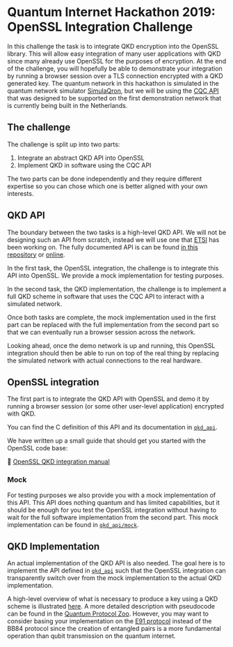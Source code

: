 # Quantum Internet Hackathon 2019: OpenSSL Integration Challenge

In this challenge the task is to integrate QKD encryption into the OpenSSL
library. This will allow easy integration of many user applications with QKD
since many already use OpenSSL for the purposes of encryption. At the end of
the challenge, you will hopefully be able to demonstrate your integration by
running a browser session over a TLS connection encrypted with a QKD generated
key. The quantum network in this hackathon is simulated in the quantum network
simulator [SimulaQron](https://github.com/SoftwareQuTech/SimulaQron), but we
will be using the [CQC
API](https://softwarequtech.github.io/SimulaQron/html/CQCInterface.html) that
was designed to be supported on the first demonstration network that is
currently being built in the Netherlands.

## The challenge

The challenge is split up into two parts:
1. Integrate an abstract QKD API into OpenSSL
2. Implement QKD in software using the CQC API

The two parts can be done independently and they require different expertise so
you can chose which one is better aligned with your own interests.

## QKD API

The boundary between the two tasks is a high-level QKD API. We will not be
designing such an API from scratch, instead we will use one that
[ETSI](https://www.etsi.org/) has been working on. The fully documented API is
can be found [in this repository](qkd_api/QKD_Application_Interface.pdf) or
[online](https://www.etsi.org/deliver/etsi_gs/QKD/001_099/004/01.01.01_60/gs_QKD004v010101p.pdf).

In the first task, the OpenSSL integration, the challenge is to integrate this
API into OpenSSL. We provide a mock implementation for testing purposes.

In the second task, the QKD implementation, the challenge is to implement a
full QKD scheme in software that uses the CQC API to interact with a simulated
network.

Once both tasks are complete, the mock implementation used in the first part
can be replaced with the full implementation from the second part so that we
can eventually run a browser session across the network.

Looking ahead, once the demo network is up and running, this OpenSSL
integration should then be able to run on top of the real thing by replacing
the simulated network with actual connections to the real hardware.

## OpenSSL integration

The first part is to integrate the QKD API with OpenSSL and demo it by running
a browser session (or some other user-level application) encrypted with QKD.

You can find the C definition of this API and its documentation in
[`qkd_api`](qkd_api).

We have written up a small guide that should get you started with the OpenSSL
code base:

📖 [OpenSSL QKD integration manual](OpenSSL_QKD_integration.md)

### Mock

For testing purposes we also provide you with a mock implementation of this
API. This API does nothing quantum and has limited capabilities, but it should
be enough for you test the OpenSSL integration without having to wait for the
full software implementation from the second part. This mock implementation can
be found in [`qkd_api/mock`](qkd_api/mock).

## QKD Implementation

An actual implementation of the QKD API is also needed. The goal here is to
implement the API defined in [`qkd_api`](qkd_api) such that the OpenSSL
integration can transparently switch over from the mock implementation to the
actual QKD implementation.

A high-level overview of what is necessary to produce a key using a QKD scheme
is illustrated [here](https://qkdsimulator.com/qkd_run_example.html). A more
detailed description with pseudocode can be found in the [Quantum Protocol
Zoo](https://wiki.veriqloud.fr/index.php?title=BB84_Quantum_Key_Distribution).
However, you may want to consider basing your implementation on the [E91
protocol](https://en.wikipedia.org/wiki/Quantum_key_distribution#E91_protocol:_Artur_Ekert_(1991))
instead of the BB84 protocol since the creation of entangled pairs is a more
fundamental operation than qubit transmission on the quantum internet.
